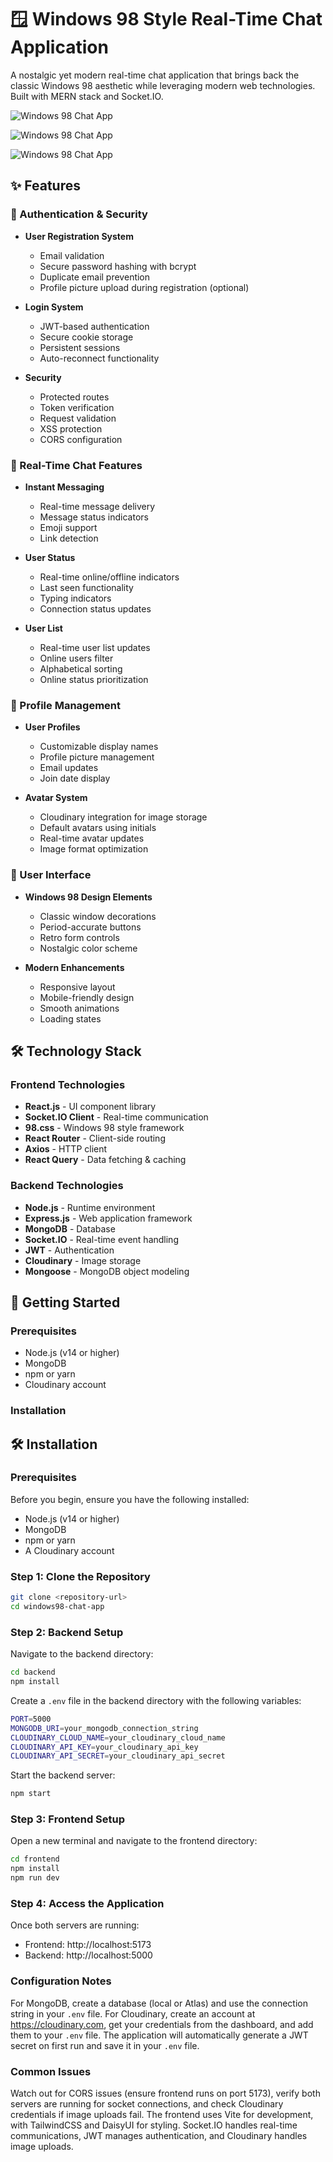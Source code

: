 # 🪟 Windows 98 Style Real-Time Chat Application

A nostalgic yet modern real-time chat application that brings back the classic Windows 98 aesthetic while leveraging modern web technologies. Built with MERN stack and Socket.IO.

![Windows 98 Chat App](frontend/src/assets/homepage.png)

![Windows 98 Chat App](frontend/src/assets/message.png)


![Windows 98 Chat App](frontend/src/assets/settings.png)

## ✨ Features

### 🔐 Authentication & Security
- **User Registration System**
  - Email validation
  - Secure password hashing with bcrypt
  - Duplicate email prevention
  - Profile picture upload during registration (optional)

- **Login System**
  - JWT-based authentication
  - Secure cookie storage
  - Persistent sessions
  - Auto-reconnect functionality

- **Security**
  - Protected routes
  - Token verification
  - Request validation
  - XSS protection
  - CORS configuration

### 💬 Real-Time Chat Features
- **Instant Messaging**
  - Real-time message delivery
  - Message status indicators
  - Emoji support
  - Link detection

- **User Status**
  - Real-time online/offline indicators
  - Last seen functionality
  - Typing indicators
  - Connection status updates

- **User List**
  - Real-time user list updates
  - Online users filter
  - Alphabetical sorting
  - Online status prioritization

### 👤 Profile Management
- **User Profiles**
  - Customizable display names
  - Profile picture management
  - Email updates
  - Join date display

- **Avatar System**
  - Cloudinary integration for image storage
  - Default avatars using initials
  - Real-time avatar updates
  - Image format optimization

### 🎨 User Interface
- **Windows 98 Design Elements**
  - Classic window decorations
  - Period-accurate buttons
  - Retro form controls
  - Nostalgic color scheme

- **Modern Enhancements**
  - Responsive layout
  - Mobile-friendly design
  - Smooth animations
  - Loading states

## 🛠 Technology Stack

### Frontend Technologies
- **React.js** - UI component library
- **Socket.IO Client** - Real-time communication
- **98.css** - Windows 98 style framework
- **React Router** - Client-side routing
- **Axios** - HTTP client
- **React Query** - Data fetching & caching

### Backend Technologies
- **Node.js** - Runtime environment
- **Express.js** - Web application framework
- **MongoDB** - Database
- **Socket.IO** - Real-time event handling
- **JWT** - Authentication
- **Cloudinary** - Image storage
- **Mongoose** - MongoDB object modeling

## 🚀 Getting Started

### Prerequisites
- Node.js (v14 or higher)
- MongoDB
- npm or yarn
- Cloudinary account

### Installation

## 🛠️ Installation

### Prerequisites
Before you begin, ensure you have the following installed:
- Node.js (v14 or higher)
- MongoDB
- npm or yarn
- A Cloudinary account

### Step 1: Clone the Repository
```bash
git clone <repository-url>
cd windows98-chat-app
```

### Step 2: Backend Setup
Navigate to the backend directory:
```bash
cd backend
npm install
```

Create a `.env` file in the backend directory with the following variables:
```bash
PORT=5000
MONGODB_URI=your_mongodb_connection_string
CLOUDINARY_CLOUD_NAME=your_cloudinary_cloud_name
CLOUDINARY_API_KEY=your_cloudinary_api_key
CLOUDINARY_API_SECRET=your_cloudinary_api_secret
```

Start the backend server:
```bash
npm start
```

### Step 3: Frontend Setup
Open a new terminal and navigate to the frontend directory:
```bash
cd frontend
npm install
npm run dev
```

### Step 4: Access the Application
Once both servers are running:
- Frontend: http://localhost:5173
- Backend: http://localhost:5000

### Configuration Notes
For MongoDB, create a database (local or Atlas) and use the connection string in your `.env` file. For Cloudinary, create an account at https://cloudinary.com, get your credentials from the dashboard, and add them to your `.env` file. The application will automatically generate a JWT secret on first run and save it in your `.env` file.

### Common Issues
Watch out for CORS issues (ensure frontend runs on port 5173), verify both servers are running for socket connections, and check Cloudinary credentials if image uploads fail. The frontend uses Vite for development, with TailwindCSS and DaisyUI for styling. Socket.IO handles real-time communications, JWT manages authentication, and Cloudinary handles image uploads.


